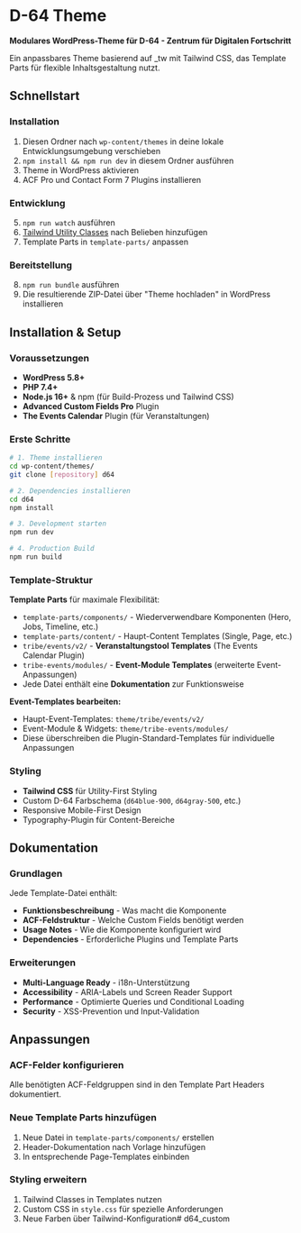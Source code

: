 # D-64 Theme

**Modulares WordPress-Theme für D-64 - Zentrum für Digitalen Fortschritt**

Ein anpassbares Theme basierend auf _tw mit Tailwind CSS, das Template Parts für flexible Inhaltsgestaltung nutzt.

## Schnellstart

### Installation
1. Diesen Ordner nach `wp-content/themes` in deine lokale Entwicklungsumgebung verschieben
2. `npm install && npm run dev` in diesem Ordner ausführen  
3. Theme in WordPress aktivieren
4. ACF Pro und Contact Form 7 Plugins installieren

### Entwicklung
5. `npm run watch` ausführen
6. [Tailwind Utility Classes](https://tailwindcss.com/docs/utility-first) nach Belieben hinzufügen
7. Template Parts in `template-parts/` anpassen

### Bereitstellung
8. `npm run bundle` ausführen
9. Die resultierende ZIP-Datei über "Theme hochladen" in WordPress installieren

## Installation & Setup

### Voraussetzungen
- **WordPress 5.8+**
- **PHP 7.4+** 
- **Node.js 16+** & npm (für Build-Prozess und Tailwind CSS)
- **Advanced Custom Fields Pro** Plugin
- **The Events Calendar** Plugin (für Veranstaltungen)

### Erste Schritte
```bash
# 1. Theme installieren
cd wp-content/themes/
git clone [repository] d64

# 2. Dependencies installieren
cd d64
npm install

# 3. Development starten
npm run dev

# 4. Production Build
npm run build
```


### Template-Struktur
**Template Parts** für maximale Flexibilität:
- `template-parts/components/` - Wiederverwendbare Komponenten (Hero, Jobs, Timeline, etc.)
- `template-parts/content/` - Haupt-Content Templates (Single, Page, etc.)
- `tribe/events/v2/` - **Veranstaltungstool Templates** (The Events Calendar Plugin)
- `tribe-events/modules/` - **Event-Module Templates** (erweiterte Event-Anpassungen)
- Jede Datei enthält eine **Dokumentation** zur Funktionsweise

**Event-Templates bearbeiten:**
- Haupt-Event-Templates: `theme/tribe/events/v2/`
- Event-Module & Widgets: `theme/tribe-events/modules/`
- Diese überschreiben die Plugin-Standard-Templates für individuelle Anpassungen

### Styling
- **Tailwind CSS** für Utility-First Styling
- Custom D-64 Farbschema (`d64blue-900`, `d64gray-500`, etc.)
- Responsive Mobile-First Design
- Typography-Plugin für Content-Bereiche


## Dokumentation

### Grundlagen
Jede Template-Datei enthält:
- **Funktionsbeschreibung** - Was macht die Komponente
- **ACF-Feldstruktur** - Welche Custom Fields benötigt werden
- **Usage Notes** - Wie die Komponente konfiguriert wird
- **Dependencies** - Erforderliche Plugins und Template Parts


### Erweiterungen
- **Multi-Language Ready** - i18n-Unterstützung
- **Accessibility** - ARIA-Labels und Screen Reader Support  
- **Performance** - Optimierte Queries und Conditional Loading
- **Security** - XSS-Prevention und Input-Validation

## Anpassungen

### ACF-Felder konfigurieren
Alle benötigten ACF-Feldgruppen sind in den Template Part Headers dokumentiert.

### Neue Template Parts hinzufügen
1. Neue Datei in `template-parts/components/` erstellen
2. Header-Dokumentation nach Vorlage hinzufügen
3. In entsprechende Page-Templates einbinden

### Styling erweitern
1. Tailwind Classes in Templates nutzen
2. Custom CSS in `style.css` für spezielle Anforderungen
3. Neue Farben über Tailwind-Konfiguration# d64_custom

